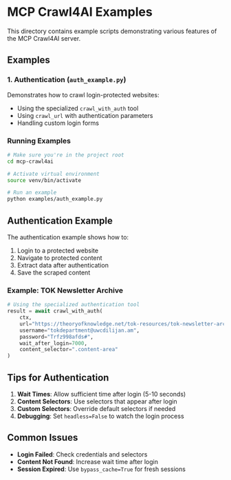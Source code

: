 # MCP Crawl4AI Examples

This directory contains example scripts demonstrating various features of the MCP Crawl4AI server.

## Examples

### 1. Authentication (`auth_example.py`)
Demonstrates how to crawl login-protected websites:
- Using the specialized `crawl_with_auth` tool
- Using `crawl_url` with authentication parameters
- Handling custom login forms

### Running Examples

```bash
# Make sure you're in the project root
cd mcp-crawl4ai

# Activate virtual environment
source venv/bin/activate

# Run an example
python examples/auth_example.py
```

## Authentication Example

The authentication example shows how to:
1. Login to a protected website
2. Navigate to protected content
3. Extract data after authentication
4. Save the scraped content

### Example: TOK Newsletter Archive

```python
# Using the specialized authentication tool
result = await crawl_with_auth(
    ctx,
    url="https://theoryofknowledge.net/tok-resources/tok-newsletter-archive/",
    username="tokdepartment@uwcdilijan.am",
    password="Trfz998afds#",
    wait_after_login=7000,
    content_selector=".content-area"
)
```

## Tips for Authentication

1. **Wait Times**: Allow sufficient time after login (5-10 seconds)
2. **Content Selectors**: Use selectors that appear after login
3. **Custom Selectors**: Override default selectors if needed
4. **Debugging**: Set `headless=False` to watch the login process

## Common Issues

- **Login Failed**: Check credentials and selectors
- **Content Not Found**: Increase wait time after login
- **Session Expired**: Use `bypass_cache=True` for fresh sessions